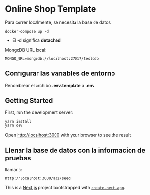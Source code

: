 # Online Shop Template
Para correr localmente, se necesita la base de datos
```
docker-compose up -d
```

* El -d significa __detached__

MongoDB URL local:
```
MONGO_URL=mongodb://localhost:27017/teslodb
```
## Configurar las variables de entorno
Renombrear el archibo __.env.template__ a __.env__
## Getting Started

First, run the development server:

```bash
yarn install
yarn dev
```
Open [http://localhost:3000](http://localhost:3000) with your browser to see the result.

## Llenar la base de datos con la informacion de pruebas

llamar a: 
```
http://localhost:3000/api/seed
```


This is a [Next.js](https://nextjs.org/) project bootstrapped with [`create-next-app`](https://github.com/vercel/next.js/tree/canary/packages/create-next-app).


